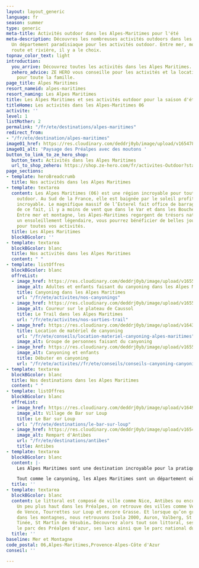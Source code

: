 ```yaml
---
layout: layout_generic
language: fr
season: summer
type: generic
meta-title: Activités outdoor dans les Alpes-Maritimes pour l'été
meta-description: Découvres les nombreuses activités outdoors dans les Alpes Maritimes.
  Un département paradisiaque pour les activités outdoor. Entre mer, montagne, falaise,
  route et rivière, il y a le choix.
topnav_color_text: light
introduction:
  you_arrive: Découvrez toutes les activités dans les Alpes Maritimes.
  zehero_advice: ZE HERO vous conseille pour les activités et la location des équipements
    pour toute la famille.
page_title: Alpes Maritimes
resort_nameid: alpes-maritimes
resort_naming: Les Alpes Maritimes
title: Les Alpes Maritimes et ses activités outdoor pour la saison d'été
titleHome: Les activités dans les Alpes-Maritimes 06
activite: ''
level: 1
listMother: 2
permalink: "/fr/ete/destinations/alpes-maritimes"
redirect_from:
- "/fr/ete/destination/alpes-maritimes"
image01_href: https://res.cloudinary.com/deddrj0yb/image/upload/v1654789789/website/By%20Ze%20Hero%20Activity/jane-ackerley-WiN6Az_8cGQ-unsplash.jpg
image01_alt: 'Paysage des Préalpes avec des moutons '
button_to_link_to_ze_hero_shop:
  button_text: Activités dans les Alpes Maritimes
  url_to_shop_zehero: https://shop.ze-hero.com/fr/activites-Outdoor?station=Alpes+Maritimes+%2806%29&calessonstype=all&catypegenderlistsummer=all&calessonsactivitytype=Trail&start-date=
page_sections:
- template: heroBreadcrumb
  title: Nos activités dans les Alpes Maritimes
- template: textarea
  content: Les Alpes Maritimes (06) est une région incroyable pour toutes les activités
    outdoor. Au Sud de la France, elle est baignée par le soleil profitant d’un climat
    incroyable. Le magnifique massif de l’Esterel fait office de barrage au mistral,
    de ce fait, il y a moins de vent que dans le Var et dans les Bouches-du-Rhône.
    Entre mer et montagne, les Alpes-Maritimes regorgent de trésors naturels. Avec
    un ensoleillement légendaire, vous pourrez bénéficier de belles journées de soleil
    pour toutes vos activités.
  title: Les Alpes Maritimes
  blockBGcolor: ''
- template: textarea
  blockBGcolor: blanc
  title: Nos activités dans les Alpes Maritimes
  content: " "
- template: listOffres
  blockBGcolor: blanc
  offreList:
  - image_href: https://res.cloudinary.com/deddrj0yb/image/upload/v1655450388/website/Canyoning%2006/IMG-20220617-WA0003.jpg
    image_alt: Adultes et enfants faisant du canyoning dans les Alpes Maritimes
    title: Canyoning dans les Alpes Maritimes
    url: "/fr/ete/activites/nos-canyonings"
  - image_href: https://res.cloudinary.com/deddrj0yb/image/upload/v1655970333/website/By%20Ze%20Hero%20Activity/IMG20220612105528_1.jpg
    image_alt: Coureur sur le plateau de Caussol
    title: Le Trail dans les Alpes Maritimes
    url: "/fr/ete/activites/nos-sorties-trail"
  - image_href: https://res.cloudinary.com/deddrj0yb/image/upload/v1643629416/website/Canyoning%2006/IMG_4081_lbj3u9.jpg
    title: Location de matériel de canyoning
    url: "/fr/ete/conseils/location-materiel-canyoning-alpes-maritimes"
    image_alt: Groupe de personnes faisant du canyoning
  - image_href: https://res.cloudinary.com/deddrj0yb/image/upload/v1655450389/website/Canyoning%2006/IMG-20220617-WA0001.jpg
    image_alt: Canyoning et enfants
    title: Débuter en canyoning
    url: "/fr/ete/activites//fr/ete/conseils/conseils-canyoning-canyonings"
- template: textarea
  blockBGcolor: blanc
  title: Nos destinations dans les Alpes Maritimes
  content: " "
- template: listOffres
  blockBGcolor: blanc
  offreList:
  - image_href: https://res.cloudinary.com/deddrj0yb/image/upload/v1649756837/website/resorts/Le%20Bar%20sur%20Loup/landscape-319855_1920.jpg
    image_alt: Village de Bar sur Loup
    title: Le Bar sur Loup
    url: "/fr/ete/destinations/le-bar-sur-loup"
  - image_href: https://res.cloudinary.com/deddrj0yb/image/upload/v1654852015/website/By%20Ze%20Hero%20Activity/jane-ackerley-WiN6Az_8cGQ-unsplash.jpg
    image_alt: Rempart d'Antibes
    url: "/fr/ete/destinations/antibes"
    title: Antibes
- template: textarea
  blockBGcolor: blanc
  content: |-
    Les Alpes Maritimes sont une destination incroyable pour la pratique du canyoning. Avec les Gorges du Loup, de la Roya, de la Tinée, de la Vésubie et bien d'autres. Ceux qui souhaitent s'initier au canyoning, découvrir des lieux merveilleux, partager un moment d'émotions fortes en famille, de sensations entre amis, c'est le département idéal. Vous pourrez alors retrouver de la randonnée aquatique, des canyonings parfaits pour s'initier, des gorges magnifiques, des canyonings techniques avec de belles ambiances.

    Tout comme le canyoning, les Alpes Maritimes sont un département où la pratique du trail est idéale. Un département nature avec ses sentiers littoraux, son parc naturel des Préalpes d'Azur, le massif de l'Esterel ainsi que le parc national du Mercantour. Une terre unique où on y découvre un environnement protégé et préservé. Nous proposons alors de nombreuse sortie de Trail pour débutants et confirmé avec également la mise en place d'itinérance sur deux journées à travers les Préalpes d'Azur pour un voyage extraordinaire.
  title: ''
- template: textarea
  blockBGcolor: blanc
  content: Le littoral est composé de ville comme Nice, Antibes ou encore Cannes.
    Un peu plus haut dans les Préalpes, on retrouve des villes comme Vence, St Paule
    de Vence, Tourrettes sur Loup et encore Grasse. Et lorsque qu’on grimpe plus haut
    dans les montagnes, nous retrouvons Isola 2000, Auron, Valberg, St Etienne de
    Tinée, St Martin de Vésubie… Découvrez alors tout son littoral, ses rivières,
    le parc des Préalpes d'azur, ses lacs ainsi que le parc national du Mercantour.
  title: ''
baseline: Mer et Montagne
code_postal: 06,Alpes-Maritimes,Provence-Alpes-Côte d'Azur
conseil: ''

---
```

